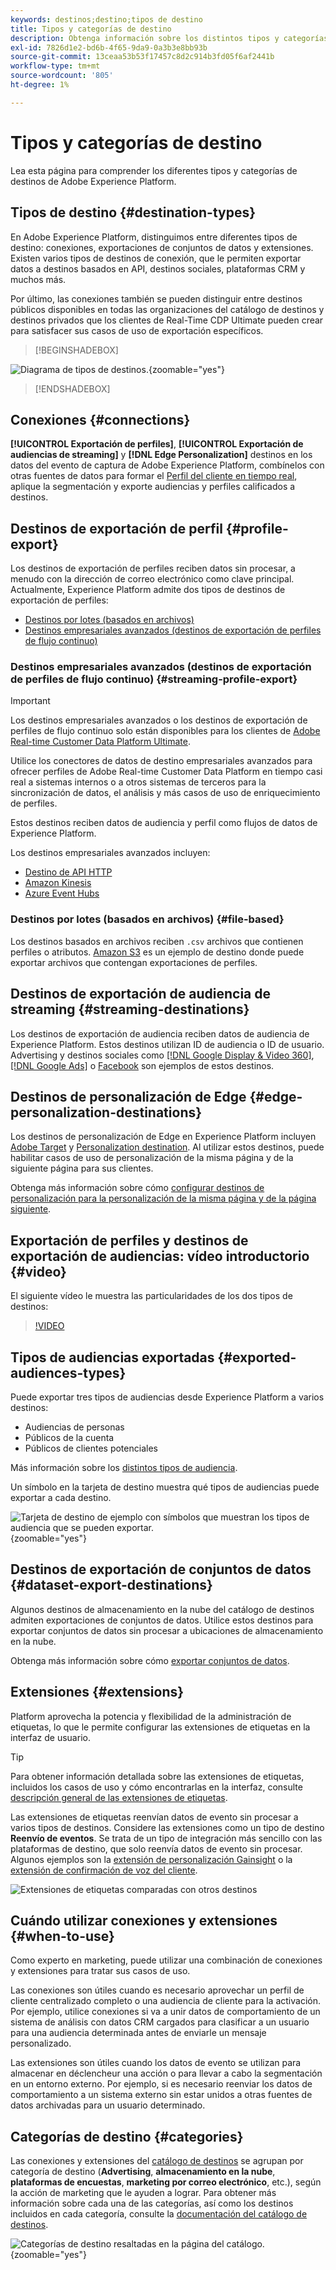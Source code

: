 ```yaml
---
keywords: destinos;destino;tipos de destino
title: Tipos y categorías de destino
description: Obtenga información sobre los distintos tipos y categorías de destinos en Adobe Experience Platform.
exl-id: 7826d1e2-bd6b-4f65-9da9-0a3b3e8bb93b
source-git-commit: 13ceaa53b53f17457c8d2c914b3fd05f6af2441b
workflow-type: tm+mt
source-wordcount: '805'
ht-degree: 1%

---
```


# Tipos y categorías de destino

Lea esta página para comprender los diferentes tipos y categorías de destinos de Adobe Experience Platform.

## Tipos de destino {#destination-types}

En Adobe Experience Platform, distinguimos entre diferentes tipos de destino: conexiones, exportaciones de conjuntos de datos y extensiones. Existen varios tipos de destinos de conexión, que le permiten exportar datos a destinos basados en API, destinos sociales, plataformas CRM y muchos más.

Por último, las conexiones también se pueden distinguir entre destinos públicos disponibles en todas las organizaciones del catálogo de destinos y destinos privados que los clientes de Real-Time CDP Ultimate pueden crear para satisfacer sus casos de uso de exportación específicos.

>[!BEGINSHADEBOX]

![Diagrama de tipos de destinos.](./assets/destination-types/types-of-destinations-no-highlight.png "Diagrama de tipos de destinos."){zoomable="yes"}

>[!ENDSHADEBOX]

## Conexiones {#connections}

**[!UICONTROL Exportación de perfiles]**, **[!UICONTROL Exportación de audiencias de streaming]** y **[!DNL Edge Personalization]** destinos en los datos del evento de captura de Adobe Experience Platform, combínelos con otras fuentes de datos para formar el [Perfil del cliente en tiempo real](../profile/home.md), aplique la segmentación y exporte audiencias y perfiles calificados a destinos.

## Destinos de exportación de perfil {#profile-export}

Los destinos de exportación de perfiles reciben datos sin procesar, a menudo con la dirección de correo electrónico como clave principal. Actualmente, Experience Platform admite dos tipos de destinos de exportación de perfiles:

* [Destinos por lotes (basados en archivos)](#file-based)
* [Destinos empresariales avanzados (destinos de exportación de perfiles de flujo continuo)](#streaming-profile-export)

### Destinos empresariales avanzados (destinos de exportación de perfiles de flujo continuo) {#streaming-profile-export}

>[!IMPORTANT]
>
>Los destinos empresariales avanzados o los destinos de exportación de perfiles de flujo continuo solo están disponibles para los clientes de [Adobe Real-time Customer Data Platform Ultimate](https://helpx.adobe.com/legal/product-descriptions/real-time-customer-data-platform.html?lang=es).

Utilice los conectores de datos de destino empresariales avanzados para ofrecer perfiles de Adobe Real-time Customer Data Platform en tiempo casi real a sistemas internos o a otros sistemas de terceros para la sincronización de datos, el análisis y más casos de uso de enriquecimiento de perfiles.

Estos destinos reciben datos de audiencia y perfil como flujos de datos de Experience Platform.

Los destinos empresariales avanzados incluyen:

* [Destino de API HTTP](catalog/streaming/http-destination.md)
* [Amazon Kinesis](catalog/cloud-storage/amazon-kinesis.md)
* [Azure Event Hubs](catalog/cloud-storage/azure-event-hubs.md)

### Destinos por lotes (basados en archivos) {#file-based}

Los destinos basados en archivos reciben `.csv` archivos que contienen perfiles o atributos. [Amazon S3](catalog/cloud-storage/amazon-s3.md) es un ejemplo de destino donde puede exportar archivos que contengan exportaciones de perfiles.

## Destinos de exportación de audiencia de streaming {#streaming-destinations}

Los destinos de exportación de audiencia reciben datos de audiencia de Experience Platform. Estos destinos utilizan ID de audiencia o ID de usuario. Advertising y destinos sociales como [[!DNL Google Display & Video 360]](catalog/advertising/google-dv360.md), [[!DNL Google Ads]](catalog/advertising/google-ads-destination.md) o [Facebook](catalog/social/facebook.md) son ejemplos de estos destinos.

## Destinos de personalización de Edge {#edge-personalization-destinations}

Los destinos de personalización de Edge en Experience Platform incluyen [Adobe Target](/help/destinations/catalog/personalization/adobe-target-connection.md) y [Personalization destination](/help/destinations/catalog/personalization/custom-personalization.md). Al utilizar estos destinos, puede habilitar casos de uso de personalización de la misma página y de la siguiente página para sus clientes.

Obtenga más información sobre cómo [configurar destinos de personalización para la personalización de la misma página y de la página siguiente](/help/destinations/ui/activate-edge-personalization-destinations.md).

## Exportación de perfiles y destinos de exportación de audiencias: vídeo introductorio {#video}

El siguiente vídeo le muestra las particularidades de los dos tipos de destinos:

>[!VIDEO](https://video.tv.adobe.com/v/29707?quality=12)

## Tipos de audiencias exportadas {#exported-audiences-types}

Puede exportar tres tipos de audiencias desde Experience Platform a varios destinos:

* Audiencias de personas
* Públicos de la cuenta
* Públicos de clientes potenciales

Más información sobre los [distintos tipos de audiencia](/help/segmentation/ui/account-audiences.md#terminology).

Un símbolo en la tarjeta de destino muestra qué tipos de audiencias puede exportar a cada destino.

![Tarjeta de destino de ejemplo con símbolos que muestran los tipos de audiencia que se pueden exportar.](/help/destinations/assets/destination-types/types-of-audiences.png "Tarjeta de destino de ejemplo con símbolos que muestran los tipos de audiencia que se pueden exportar."){zoomable="yes"}


## Destinos de exportación de conjuntos de datos {#dataset-export-destinations}

Algunos destinos de almacenamiento en la nube del catálogo de destinos admiten exportaciones de conjuntos de datos. Utilice estos destinos para exportar conjuntos de datos sin procesar a ubicaciones de almacenamiento en la nube.

Obtenga más información sobre cómo [exportar conjuntos de datos](/help/destinations/ui/export-datasets.md).

## Extensiones {#extensions}

Platform aprovecha la potencia y flexibilidad de la administración de etiquetas, lo que le permite configurar las extensiones de etiquetas en la interfaz de usuario.

>[!TIP]
>
>Para obtener información detallada sobre las extensiones de etiquetas, incluidos los casos de uso y cómo encontrarlas en la interfaz, consulte [descripción general de las extensiones de etiquetas](./catalog/launch-extensions/overview.md).

Las extensiones de etiquetas reenvían datos de evento sin procesar a varios tipos de destinos. Considere las extensiones como un tipo de destino **Reenvío de eventos**. Se trata de un tipo de integración más sencillo con las plataformas de destino, que solo reenvía datos de evento sin procesar. Algunos ejemplos son la [extensión de personalización Gainsight](./catalog/personalization/gainsight.md) o la [extensión de confirmación de voz del cliente](./catalog/voice/confirmit-digital-feedback.md).

![Extensiones de etiquetas comparadas con otros destinos](./assets/common/launch-and-other-destinations.png)

## Cuándo utilizar conexiones y extensiones {#when-to-use}

Como experto en marketing, puede utilizar una combinación de conexiones y extensiones para tratar sus casos de uso.

Las conexiones son útiles cuando es necesario aprovechar un perfil de cliente centralizado completo o una audiencia de cliente para la activación. Por ejemplo, utilice conexiones si va a unir datos de comportamiento de un sistema de análisis con datos CRM cargados para clasificar a un usuario para una audiencia determinada antes de enviarle un mensaje personalizado.

Las extensiones son útiles cuando los datos de evento se utilizan para almacenar en déclencheur una acción o para llevar a cabo la segmentación en un entorno externo. Por ejemplo, si es necesario reenviar los datos de comportamiento a un sistema externo sin estar unidos a otras fuentes de datos archivadas para un usuario determinado.

## Categorías de destino {#categories}

Las conexiones y extensiones del [catálogo de destinos](https://platform.adobe.com/destination/catalog) se agrupan por categoría de destino (**Advertising**, **almacenamiento en la nube**, **plataformas de encuestas**, **marketing por correo electrónico**, etc.), según la acción de marketing que le ayuden a lograr. Para obtener más información sobre cada una de las categorías, así como los destinos incluidos en cada categoría, consulte la [documentación del catálogo de destinos](./catalog/overview.md).

![Categorías de destino resaltadas en la página del catálogo.](./assets/destination-types/destination-categories-menu.png "Categorías de destino resaltadas en la página del catálogo."){zoomable="yes"}
